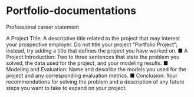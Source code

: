 # Portfolio-documentations
Professional career statement

A Project Title: A descriptive title related to the project that may
interest your prospective employer. Do not title your project
“Portfolio Project”; instead, try adding a title that defines the project you have worked on.
■ A Project Introduction: Two to three sentences that state the
problem you solved, the data used for the project, and your
modeling results.
■ Modeling and Evaluation: Name and describe the models you
used for the project and any corresponding evaluation metrics.
■ Conclusion: Your recommendations for solving the problem and a
description of any future steps you want to take to expand on your
project.
